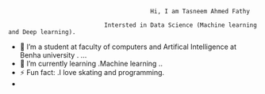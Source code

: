                                             Hi, I am Tasneem Ahmed Fathy  

                               Intersted in Data Science (Machine learning and Deep learning).
- 🔭 I’m a student at faculty of computers  and Artifical Intelligence at Benha university . ...
- 🌱 I’m currently learning .Machine learning ..
- ⚡ Fun fact: .I love skating and programming.
- 
